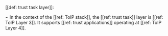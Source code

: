 [[def: trust task layer]]:

~ In the context of the [[ref: ToIP stack]], the [[ref: trust task]] layer is [[ref: ToIP Layer 3]]. It supports [[ref: trust applications]] operating at [[ref: ToIP Layer 4]].

